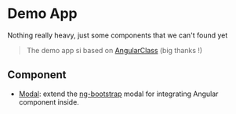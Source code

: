 # Demo App

Nothing really heavy, just some components that we can't found yet

> The demo app si based on [AngularClass](https://github.com/AngularClass/angular2-webpack-starter) (big thanks !)

## Component

 * [Modal](Components/modal/README.md): extend the [ng-bootstrap](https://github.com/ng-bootstrap/ng-bootstrap) modal for integrating Angular component inside.
